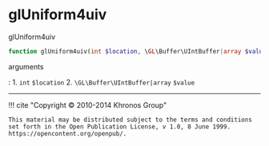# glUniform4uiv
glUniform4uiv

```php
function glUniform4uiv(int $location, \GL\Buffer\UIntBuffer|array $value) : void
```

arguments

:    1. `int` `$location` 
    2. `\GL\Buffer\UIntBuffer|array` `$value` 

---
     

!!! cite "Copyright © 2010-2014 Khronos Group"

    This material may be distributed subject to the terms and conditions set forth in the Open Publication License, v 1.0, 8 June 1999. https://opencontent.org/openpub/.